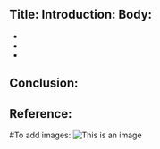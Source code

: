 Title:
Introduction:
Body:
  -
  -
  -
  -
Conclusion:
  -
Reference:
  -


#To add images: ![This is an image](https://myoctocat.com/assets/images/base-octocat.svg)

